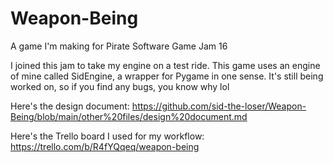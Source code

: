 # Weapon-Being
A game I'm making for Pirate Software Game Jam 16

I joined this jam to take my engine on a test ride. This game uses an engine of mine called SidEngine, a wrapper for Pygame in one sense. It's still being worked on, so if you find any bugs, you know why lol

Here's the design document: https://github.com/sid-the-loser/Weapon-Being/blob/main/other%20files/design%20document.md

Here's the Trello board I used for my workflow: https://trello.com/b/R4fYQqeq/weapon-being
